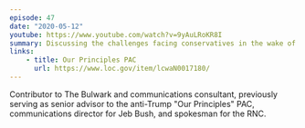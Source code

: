 ```yaml
---
episode: 47
date: "2020-05-12"
youtube: https://www.youtube.com/watch?v=9yAuLRoKR8I
summary: Discussing the challenges facing conservatives in the wake of Trump
links:
    - title: Our Principles PAC
      url: https://www.loc.gov/item/lcwaN0017180/
---
```

Contributor to The Bulwark and communications consultant, previously serving as senior advisor to the anti-Trump "Our Principles" PAC, communications director for Jeb Bush, and spokesman for the RNC.

